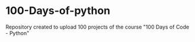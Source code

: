 # 100-Days-of-python
Repository created to upload 100 projects of the course "100 Days of Code - Python"
